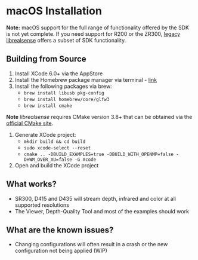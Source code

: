 # macOS Installation

**Note:** macOS support for the full range of functionality offered by the SDK is not yet complete. If you need support for R200 or the ZR300, [legacy librealsense](https://github.com/IntelRealSense/librealsense/tree/legacy) offers a subset of SDK functionality.

## Building from Source

1. Install XCode 6.0+ via the AppStore
2. Install the Homebrew package manager via terminal - [link](http://brew.sh/)
3. Install the following packages via brew:
   * `brew install libusb pkg-config`
   * `brew install homebrew/core/glfw3`
   * `brew install cmake`

**Note** _librealsense_ requires CMake version 3.8+ that can be obtained via the [official CMake site](https://cmake.org/download/).

1. Generate XCode project:
   * `mkdir build && cd build`
   * `sudo xcode-select --reset`
   * `cmake .. -DBUILD_EXAMPLES=true -DBUILD_WITH_OPENMP=false -DHWM_OVER_XU=false -G Xcode`
2. Open and build the XCode project

## What works?

* SR300, D415 and D435 will stream depth, infrared and color at all supported resolutions
* The Viewer, Depth-Quality Tool and most of the examples should work

## What are the known issues?

* Changing configurations will often result in a crash or the new configuration not being applied \(WIP\)


